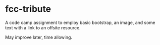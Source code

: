 # fcc-tribute
A code camp assignment to employ basic bootstrap, an image, and some text with a link to an offsite
resource.

May improve later, time allowing.
